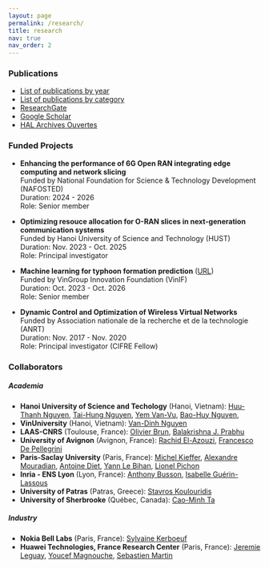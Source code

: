 ```yaml
---
layout: page
permalink: /research/
title: research
nav: true
nav_order: 2
---
```


### Publications
* [List of publications by year](https://luuquangtrung.github.io/publications-by-year/)
* [List of publications by category](https://luuquangtrung.github.io/publications-by-category/)
* [ResearchGate](https://www.researchgate.net/profile/Quang_Trung_Luu)
* [Google Scholar](https://scholar.google.fr/citations?user=GqQcLAIAAAAJ&hl=fr)
* [HAL Archives Ouvertes](https://cv.archives-ouvertes.fr/quang-trung-luu)

  
### Funded Projects
* **Enhancing the performance of 6G Open RAN integrating edge computing and network slicing**\
  Funded by National Foundation for Science & Technology Development (NAFOSTED)\
  Duration: 2024 - 2026\
  Role: Senior member

* **Optimizing resouce allocation for O-RAN slices in next-generation communication systems**\
  Funded by Hanoi University of Science and Technology (HUST)\
  Duration: Nov. 2023 - Oct. 2025\
  Role: Principal investigator
  
* **Machine learning for typhoon formation prediction** ([URL](https://vinif.org/annual/vinif-2023-da019-du-bao-su-hinh-thanh-bao-bang-phuong-phap-hoc-may/))\
  Funded by VinGroup Innovation Foundation (VinIF)\
  Duration: Oct. 2023 - Oct. 2026\
  Role: Senior member

* **Dynamic Control and Optimization of Wireless Virtual Networks**\
  Funded by Association nationale de la recherche et de la technologie (ANRT)\
  Duration: Nov. 2017 - Nov. 2020\
  Role: Principal investigator (CIFRE Fellow)

### Collaborators

##### Academia
* **Hanoi University of Science and Techology** (Hanoi, Vietnam): [Huu-Thanh Nguyen](https://scholar.google.com/citations?hl=en&user=Lcnk_lYAAAAJ), [Tai-Hung Nguyen](https://set.hust.edu.vn/nguyen-tai-hung), [Yem Van-Vu](https://www.researchgate.net/profile/Yem-Vu), [Bao-Huy Nguyen](https://scholar.google.com/citations?user=BKJabJsAAAAJ&hl=en), 
* **VinUniversity** (Hanoi, Vietnam): [Van-Dinh Nguyen](https://vinuni.edu.vn/people/nguyen-van-dinh-phd/)
* **LAAS-CNRS** (Toulouse, France): [Olivier Brun](https://homepages.laas.fr/brun/), [Balakrishna J. Prabhu](https://homepages.laas.fr/bala/)
* **University of Avignon** (Avignon, France): [‪Rachid El-Azouzi‬](http://scholar.google.com/citations?user=Tvto5qkAAAAJ&hl=en), [Francesco De Pellegrini](https://scholar.google.com/citations?user=EYyOnEkAAAAJ&hl=en)
* **Paris-Saclay University** (Paris, France): [Michel Kieffer](https://l2s.centralesupelec.fr/u/kieffer-michel), [Alexandre Mouradian](https://scholar.google.com/citations?hl=fr&user=ADWSU9YAAAAJ&view_op=list_works&sortby=pubdate), [Antoine Diet](https://cv.archives-ouvertes.fr/antoine-diet), [Yann Le Bihan](http://lgep.geeps.centralesupelec.fr/index.php?page=yann-le-bihan), [Lionel Pichon](http://lgep.geeps.centralesupelec.fr/index.php?page=lionel-pichon)
* **Inria - ENS Lyon** (Lyon, France): [Anthony Busson](http://www.anthonybusson.fr/), [Isabelle Guérin-Lassous](http://perso.ens-lyon.fr/isabelle.guerin-lassous/)
* **University of Patras** (Patras, Greece): [Stavros Koulouridis](http://www.ece.upatras.gr/index.php/en/ece-faculty/koulouridis-stavros.html)
* **University of Sherbrooke** (Québec, Canada): [Cao-Minh Ta](https://scholar.google.com.vn/citations?user=GUcQQiEAAAAJ&hl=en)


##### Industry
* **Nokia Bell Labs** (Paris, France): [Sylvaine Kerboeuf](https://www.researchgate.net/profile/Sylvaine-Kerboeuf)
* **Huawei Technologies, France Research Center** (Paris, France): [Jeremie Leguay](http://jeremie.leguay.free.fr/), [Youcef Magnouche](https://scholar.google.fr/citations?user=lqp3aBEAAAAJ&hl=fr), [Sebastien Martin](https://scholar.google.fr/citations?user=NwGcOH4AAAAJ&hl=fr)

